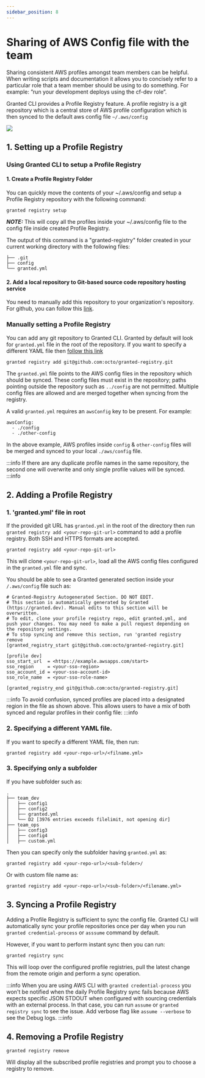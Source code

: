 ```yaml
---
sidebar_position: 8
---
```


# Sharing of AWS Config file with the team

Sharing consistent AWS profiles amongst team members can be helpful. When writing scripts and documentation it allows you to concisely refer to a particular role that a team member should be using to do something. 
For example: ”run your development deploys using the cf-dev role”.

Granted CLI provides a Profile Registry feature. A profile registry is a git repository which is a central store of AWS profile configuration which is then synced to the default aws config file `~/.aws/config`

![](/img/profile-registry/overview.png)

## 1. Setting up a Profile Registry

### Using Granted CLI to setup a Profile Registry 

#### 1. Create a Profile Registry Folder
You can quickly move the contents of your ~/.aws/config and setup a Profile Registry repository with the following command:

```
granted registry setup
```

**_NOTE:_**  This will copy all the profiles inside your ~/.aws/config file to the config file inside created Profile Registry. 

The output of this command is a "granted-registry" folder created in your current working directory with the following files:
```
├── .git
├── config
└── granted.yml
```
#### 2. Add a local repository to Git-based source code repository hosting service
You need to manually add this repository to your organization's repository. For github, you can follow this [link](https://docs.github.com/en/get-started/importing-your-projects-to-github/importing-source-code-to-github/adding-locally-hosted-code-to-github#adding-a-local-repository-to-github-using-git).

### Manually setting a Profile Registry
You can add any git repository to Granted CLI. Granted by default will look for `granted.yml` file in the root of the repository. If you want to specify a different YAML file then [follow this link](#2-specifying-a-different-yaml-file)

```
granted registry add git@github.com:octo/granted-registry.git
```

The `granted.yml` file points to the AWS config files in the repository which should be synced. These config files must exist in the repository; paths pointing outside the repository such as `../config` are not permitted. Multiple config files are allowed and are merged together when syncing from the registry. 


A valid `granted.yml` requires an `awsConfig` key to be present. For example:
```
awsConfig:
  - ./config
  - ./other-config
```

In the above example, AWS profiles inside `config` & `other-config` files will be merged and synced to your local `./aws/config` file.

:::info
If there are any duplicate profile names in the same repository, the second one will overwrite and only single profile values will be synced.
:::info

## 2. Adding a Profile Registry

### 1. 'granted.yml' file in root

If the provided git URL has `granted.yml` in the root of the directory then run `granted registry add <your-repo-git-url>` command to add a profile registry. Both SSH and HTTPS formats are accepted.

```
granted registry add <your-repo-git-url>
```

This will clone `<your-repo-git-url>`, load all the AWS config files configured in the `granted.yml` file and sync. 

You should be able to see a Granted generated section inside your `/.aws/config` file such as:

```
# Granted-Registry Autogenerated Section. DO NOT EDIT.
# This section is automatically generated by Granted (https://granted.dev). Manual edits to this section will be overwritten.
# To edit, clone your profile registry repo, edit granted.yml, and push your changes. You may need to make a pull request depending on the repository settings.
# To stop syncing and remove this section, run 'granted registry remove
[granted_registry_start git@github.com:octo/granted-registry.git]

[profile dev]
sso_start_url  = <https://example.awsapps.com/start>
sso_region     = <your-sso-region>
sso_account_id = <your-sso-account-id>
sso_role_name  = <your-sso-role-name>

[granted_registry_end git@github.com:octo/granted-registry.git]
```
:::info
To avoid confusion, synced profiles are placed into a designated region in the file as shown above. This allows users to have a mix of both synced and regular profiles in their config file:
:::info

### 2. Specifying a different YAML file.
If you want to specify a different YAML file, then run:

```
granted registry add <your-repo-url>/<filname.yml>
```

### 3. Specifying only a subfolder 
If you have subfolder such as: 

```
.
├── team_dev
│   ├── config1
│   ├── config2
│   ├── granted.yml
│   └── D2 [3976 entries exceeds filelimit, not opening dir]
├── team_ops
│   ├── config3
│   ├── config4
│   ├── custom.yml

```

Then you can specify only the subfolder having `granted.yml` as:

```
granted registry add <your-repo-url>/<sub-folder>/
```

Or with custom file name as:

```
granted registry add <your-repo-url>/<sub-folder>/<filename.yml>
```

## 3. Syncing a Profile Registry 
Adding a Profile Registry is sufficient to sync the config file. Granted CLI will automatically sync your profile repositories once per day when you run `granted credential-process` or `asssume` command by default.

However, if you want to perform instant sync then you can run:

```
granted registry sync
```

This will loop over the configured profile registries, pull the latest change from the remote origin and perform a sync operation. 

:::info
When you are using AWS CLI with `granted credential-process` you won't be notified when the daily Profile Registry sync fails because AWS expects specific JSON STDOUT when configured with sourcing credentials with an external process. In that case, you can run `assume` or `granted registry sync` to see the issue. Add verbose flag like `assume --verbose` to see the Debug logs. 
:::info

## 4. Removing a Profile Registry
```
granted registry remove
```
Will display all the subscribed profile registries and prompt you to choose a registry to remove.
